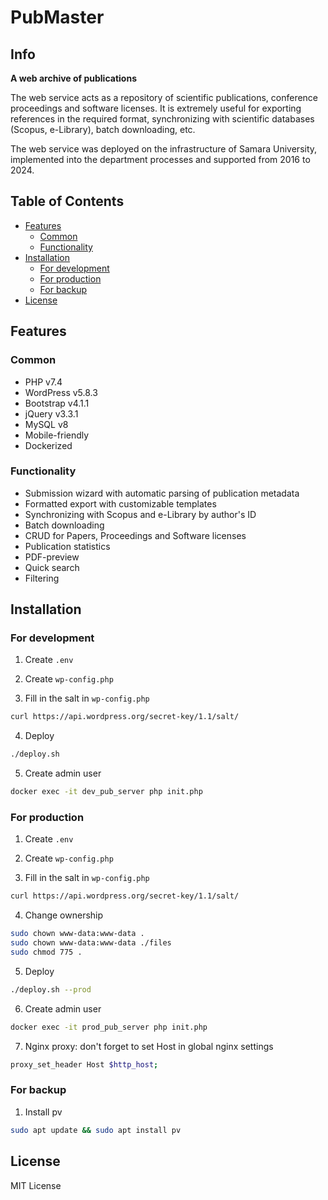 # PubMaster

## Info

**A web archive of publications**

The web service acts as a repository of scientific publications, conference proceedings and software licenses. It is extremely useful for exporting references in the required format, synchronizing with scientific databases (Scopus, e-Library), batch downloading, etc.

The web service was deployed on the infrastructure of Samara University, implemented into the department processes and supported from 2016 to 2024.

## Table of Contents
- [Features](#features)
  - [Common](#common)
  - [Functionality](#functionality)
- [Installation](#installation)
  - [For development](#for-development)
  - [For production](#for-production)
  - [For backup](#for-backup)
- [License](#license)

## Features

### Common
- PHP v7.4
- WordPress v5.8.3
- Bootstrap v4.1.1
- jQuery v3.3.1
- MySQL v8
- Mobile-friendly
- Dockerized

### Functionality
- Submission wizard with automatic parsing of publication metadata
- Formatted export with customizable templates
- Synchronizing with Scopus and e-Library by author's ID
- Batch downloading
- CRUD for Papers, Proceedings and Software licenses
- Publication statistics
- PDF-preview
- Quick search
- Filtering

## Installation

### For development

1. Create `.env`

2. Create `wp-config.php`

3. Fill in the salt in `wp-config.php`
```sh
curl https://api.wordpress.org/secret-key/1.1/salt/
```

4. Deploy
```sh
./deploy.sh
```

5. Create admin user
```sh
docker exec -it dev_pub_server php init.php
```

### For production

1. Create `.env`

2. Create `wp-config.php`

3. Fill in the salt in `wp-config.php`
```sh
curl https://api.wordpress.org/secret-key/1.1/salt/
```

4. Change ownership
```sh
sudo chown www-data:www-data .
sudo chown www-data:www-data ./files
sudo chmod 775 .
```

5. Deploy
```sh
./deploy.sh --prod
```

6. Create admin user
```sh
docker exec -it prod_pub_server php init.php
```

7. Nginx proxy: don't forget to set Host in global nginx settings
```sh
proxy_set_header Host $http_host;
```

### For backup

1. Install pv
```sh
sudo apt update && sudo apt install pv
```

## License

MIT License